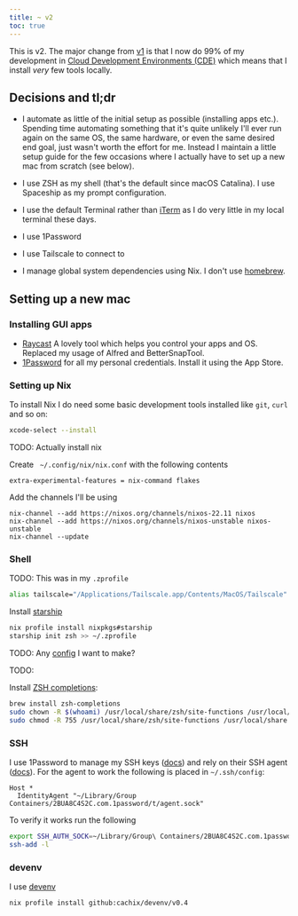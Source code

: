 ```yaml
---
title: ~ v2
toc: true
---
```


This is v2. The major change from [v1](/v1) is that I now do 99% of my development in [Cloud Development Environments (CDE)](https://www.gitpod.io/cde) which means that I install *very* few tools locally.

## Decisions and tl;dr

- I automate as little of the initial setup as possible (installing apps etc.). Spending time automating something that it's quite unlikely I'll ever run again on the same OS, the same hardware, or even the same desired end goal, just wasn't worth the effort for me. Instead I maintain a little setup guide for the few occasions where I actually have to set up a new mac from scratch (see below).

- I use ZSH as my shell (that's the default since macOS Catalina). I use Spaceship as my prompt configuration.

- I use the default Terminal rather than [iTerm](https://iterm2.com) as I do very little in my local terminal these days.

- I use 1Password 

- I use Tailscale to connect to 

- I manage global system dependencies using Nix. I don't use [homebrew](https://brew.sh).

## Setting up a new mac

### Installing GUI apps

- [Raycast](https://raycast.com/) A lovely tool which helps you control your apps and OS. Replaced my usage of Alfred and BetterSnapTool.
- [1Password](https://1password.com) for all my personal credentials. Install it using the App Store.

### Setting up Nix

To install Nix I do need some basic development tools installed like `git`, `curl` and so on:

```sh
xcode-select --install
```

TODO: Actually install nix

Create ` ~/.config/nix/nix.conf` with the following contents

```
extra-experimental-features = nix-command flakes
```

Add the channels I'll be using

```
nix-channel --add https://nixos.org/channels/nixos-22.11 nixos
nix-channel --add https://nixos.org/channels/nixos-unstable nixos-unstable
nix-channel --update
```

### Shell

TODO: This was in my `.zprofile`

```sh
alias tailscale="/Applications/Tailscale.app/Contents/MacOS/Tailscale"
```

Install [starship](http://starship.rs)

```sh
nix profile install nixpkgs#starship
starship init zsh >> ~/.zprofile
```

TODO: Any [config](https://starship.rs/config) I want to make?

TODO:

Install [ZSH completions](https://github.com/zsh-users/zsh-completions):

```sh
brew install zsh-completions
sudo chown -R $(whoami) /usr/local/share/zsh/site-functions /usr/local/share /usr/local/share/zsh
sudo chmod -R 755 /usr/local/share/zsh/site-functions /usr/local/share /usr/local/share/zsh
```

### SSH

I use 1Password to manage my SSH keys ([docs](https://developer.1password.com/docs/ssh)) and rely on their SSH agent ([docs](https://developer.1password.com/docs/ssh/agent)). For the agent to work the following is placed in `~/.ssh/config`:

```
Host *
  IdentityAgent "~/Library/Group Containers/2BUA8C4S2C.com.1password/t/agent.sock"
```

To verify it works run the following

```sh
export SSH_AUTH_SOCK=~/Library/Group\ Containers/2BUA8C4S2C.com.1password/t/agent.sock
ssh-add -l
```

### devenv

I use [devenv](https://devenv.sh/)

```sh
nix profile install github:cachix/devenv/v0.4
```
